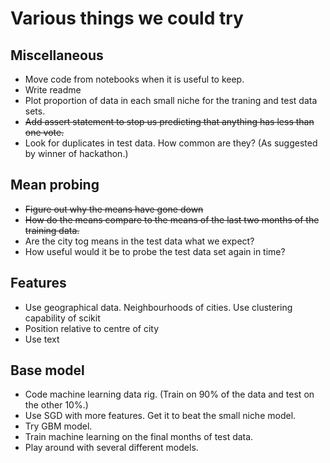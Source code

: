 # Various things we could try


## Miscellaneous 
* Move code from notebooks when it is useful to keep.
* Write readme
* Plot proportion of data in each small niche for the traning and test data sets.
* ~~Add assert statement to stop us predicting that anything has less than one vote.~~
* Look for duplicates in test data. How common are they? (As suggested by winner of hackathon.)

## Mean probing
* ~~Figure out why the means have gone down~~
* ~~How do the means compare to the means of the last two months of the training data.~~
* Are the city tog means in the test data what we expect?
* How useful would it be to probe the test data set again in time?

## Features
* Use geographical data. Neighbourhoods of cities. Use clustering capability of scikit
* Position relative to centre of city
* Use text

## Base model
* Code machine learning data rig. (Train on 90% of the data and test on the other 10%.)
* Use SGD with more features. Get it to beat the small niche model.
* Try GBM model.
* Train machine learning on the final months of test data.
* Play around with several different models.
